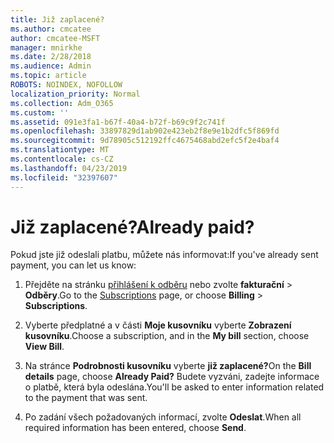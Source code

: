 ```yaml
---
title: Již zaplacené?
ms.author: cmcatee
author: cmcatee-MSFT
manager: mnirkhe
ms.date: 2/28/2018
ms.audience: Admin
ms.topic: article
ROBOTS: NOINDEX, NOFOLLOW
localization_priority: Normal
ms.collection: Adm_O365
ms.custom: ''
ms.assetid: 091e3fa1-b67f-40a4-b72f-b69c9f2c741f
ms.openlocfilehash: 33897829d1ab902e423eb2f8e9e1b2dfc5f869fd
ms.sourcegitcommit: 9d78905c512192ffc4675468abd2efc5f2e4baf4
ms.translationtype: MT
ms.contentlocale: cs-CZ
ms.lasthandoff: 04/23/2019
ms.locfileid: "32397607"
---
```

# <a name="already-paid"></a><span data-ttu-id="99165-102">Již zaplacené?</span><span class="sxs-lookup"><span data-stu-id="99165-102">Already paid?</span></span>

<span data-ttu-id="99165-103">Pokud jste již odeslali platbu, můžete nás informovat:</span><span class="sxs-lookup"><span data-stu-id="99165-103">If you've already sent payment, you can let us know:</span></span>
  
1. <span data-ttu-id="99165-104">Přejděte na stránku [přihlášení k odběru](https://go.microsoft.com/fwlink/p/?linkid=842054) nebo zvolte **fakturační** \> **Odběry**.</span><span class="sxs-lookup"><span data-stu-id="99165-104">Go to the [Subscriptions](https://go.microsoft.com/fwlink/p/?linkid=842054) page, or choose **Billing** \> **Subscriptions**.</span></span>
    
2. <span data-ttu-id="99165-105">Vyberte předplatné a v části **Moje kusovníku** vyberte **Zobrazení kusovníku**.</span><span class="sxs-lookup"><span data-stu-id="99165-105">Choose a subscription, and in the **My bill** section, choose **View Bill**.</span></span>
    
3. <span data-ttu-id="99165-106">Na stránce **Podrobnosti kusovníku** vyberte **již zaplacené?**</span><span class="sxs-lookup"><span data-stu-id="99165-106">On the **Bill details** page, choose **Already Paid?**</span></span> <span data-ttu-id="99165-107">Budete vyzváni, zadejte informace o platbě, která byla odeslána.</span><span class="sxs-lookup"><span data-stu-id="99165-107">You'll be asked to enter information related to the payment that was sent.</span></span> 
    
4. <span data-ttu-id="99165-108">Po zadání všech požadovaných informací, zvolte **Odeslat**.</span><span class="sxs-lookup"><span data-stu-id="99165-108">When all required information has been entered, choose **Send**.</span></span>
    

